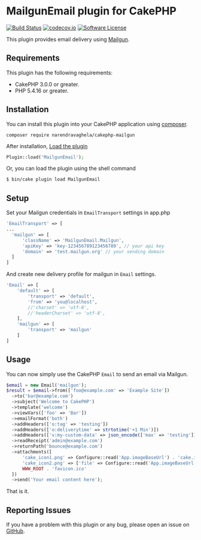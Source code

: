# MailgunEmail plugin for CakePHP

[![Build Status](https://travis-ci.org/narendravaghela/cakephp-mailgun.svg?branch=master)](https://travis-ci.org/narendravaghela/cakephp-mailgun)
[![codecov.io](https://codecov.io/github/narendravaghela/cakephp-mailgun/coverage.svg?branch=master)](https://codecov.io/github/narendravaghela/cakephp-mailgun?branch=master)
[![Software License](https://img.shields.io/badge/license-MIT-brightgreen.svg?style=flat-square)](LICENSE)

This plugin provides email delivery using [Mailgun](https://mailgun.com).

## Requirements

This plugin has the following requirements:

* CakePHP 3.0.0 or greater.
* PHP 5.4.16 or greater.

## Installation

You can install this plugin into your CakePHP application using [composer](http://getcomposer.org).

```
composer require narendravaghela/cakephp-mailgun
```

After installation, [Load the plugin](http://book.cakephp.org/3.0/en/plugins.html#loading-a-plugin)
```php
Plugin::load('MailgunEmail');
```
Or, you can load the plugin using the shell command
```sh
$ bin/cake plugin load MailgunEmail
```

## Setup

Set your Mailgun credentials in `EmailTransport` settings in app.php

```php
'EmailTransport' => [
...
  'mailgun' => [
      'className' => 'MailgunEmail.Mailgun',
      'apiKey' => 'key-123456789123456789', // your api key
      'domain' => 'test.mailgun.org' // your sending domain
  ]
]
```

And create new delivery profile for mailgun in `Email` settings.

```php
'Email' => [
    'default' => [
        'transport' => 'default',
        'from' => 'you@localhost',
        //'charset' => 'utf-8',
        //'headerCharset' => 'utf-8',
    ],
    'mailgun' => [
        'transport' => 'mailgun'
    ]
]
```

## Usage

You can now simply use the CakePHP `Email` to send an email via Mailgun.

```php
$email = new Email('mailgun');
$result = $email->from(['foo@example.com' => 'Example Site'])
  ->to('bar@example.com')
  ->subject('Welcome to CakePHP')
  ->template('welcome')
  ->viewVars(['foo' => 'Bar'])
  ->emailFormat('both')
  ->addHeaders(['o:tag' => 'testing'])
  ->addHeaders(['o:deliverytime' => strtotime('+1 Min')])
  ->addHeaders(['v:my-custom-data' => json_encode(['max' => 'testing'])])
  ->readReceipt('admin@example.com')
  ->returnPath('bounce@example.com')
  ->attachments([
      'cake_icon1.png' => Configure::read('App.imageBaseUrl') . 'cake.icon.png',
      'cake_icon2.png' => ['file' => Configure::read('App.imageBaseUrl') . 'cake.icon.png'],
      WWW_ROOT . 'favicon.ico'
  ])
  ->send('Your email content here');
```

That is it.

## Reporting Issues

If you have a problem with this plugin or any bug, please open an issue on [GitHub](https://github.com/narendravaghela/cakephp-mailgun/issues).
